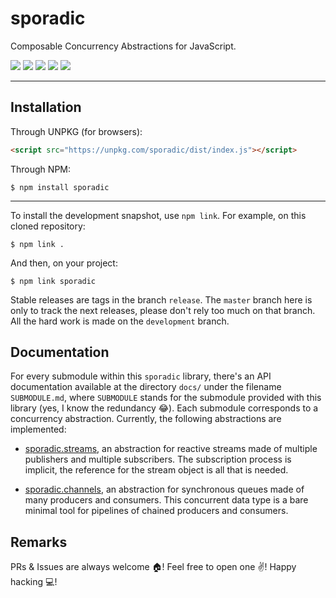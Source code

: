 # sporadic

Composable Concurrency Abstractions for JavaScript.

<a href="https://travis-ci.com/marcoonroad/sporadic"><img src="https://img.shields.io/travis/com/marcoonroad/sporadic.svg?style=flat-square&logo=travis"/></a>
<a href="https://gitlab.com/marcoonroad/sporadic/pipelines"><img src="https://img.shields.io/gitlab/pipeline/marcoonroad/sporadic.svg?style=flat-square&logo=gitlab"/></a>
<a href="https://coveralls.io/github/marcoonroad/sporadic?branch=master">
<img src="https://img.shields.io/coveralls/github/marcoonroad/sporadic.svg?style=flat-square"/></a>
<a href="https://www.npmjs.com/package/sporadic"><img src="https://img.shields.io/npm/dw/sporadic.svg?style=flat-square&logo=npm"/></a>
<a href="https://github.com/marcoonroad/sporadic/blob/master/LICENSE"><img src="https://img.shields.io/github/license/marcoonroad/sporadic.svg?style=flat-square&logo=github"/></a>

---

## Installation

Through UNPKG (for browsers):

```html
<script src="https://unpkg.com/sporadic/dist/index.js"></script>
```

Through NPM:

```shell
$ npm install sporadic
```

---

To install the development snapshot, use `npm link`.
For example, on this cloned repository:

```shell
$ npm link .
```

And then, on your project:

```shell
$ npm link sporadic
```

Stable releases are tags in the branch `release`. The `master` branch here is
only to track the next releases, please don't rely too much on that branch. All
the hard work is made on the `development` branch.

## Documentation

For every submodule within this `sporadic` library, there's an API documentation
available at the directory `docs/` under the filename `SUBMODULE.md`, where
`SUBMODULE` stands for the submodule provided with this library (yes, I know the
redundancy :joy:). Each submodule corresponds to a concurrency abstraction.
Currently, the following abstractions are implemented:

- [sporadic.streams][1], an abstraction for reactive streams made of multiple
  publishers and multiple subscribers. The subscription process is implicit,
  the reference for the stream object is all that is needed.
- [sporadic.channels][2], an abstraction for synchronous queues made of many
  producers and consumers. This concurrent data type is a bare minimal tool for
  pipelines of chained producers and consumers.

  [1]: https://marcoonroad.github.io/sporadic/streams
  [2]: https://marcoonroad.github.io/sporadic/channels

## Remarks

PRs & Issues are always welcome :house:! Feel free to open one :v:!
Happy hacking :computer:!
